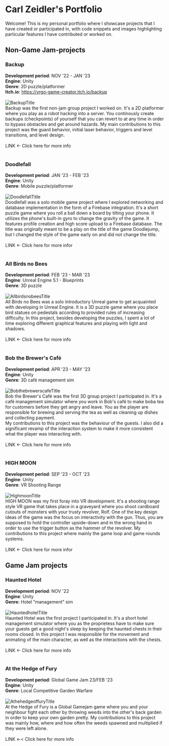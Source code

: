 # Carl Zeidler's Portfolio

Welcome! This is my personal portfolio where I showcase projects that I have created or participated in, with code snippets and images highlighting particular features I have contributed or worked on.
## Non-Game Jam-projects
### Backup
**Development period**: NOV '22 - JAN '23<br>
**Engine**: Unity<br>
**Genre**: 2D puzzle/platformer<br>
**Itch.io**: https://yrgo-game-creator.itch.io/backup<br>
<br>
![BackupTitle](https://github.com/CarlZeidler/Portfolio/assets/113012261/7b7a4024-fe88-46de-8ca7-6ab1a6adc267)
<br>
Backup was the first non-jam group project I worked on. It's a 2D platformer where you play as a robot hacking into a server. You continously create backups (checkpoints) of yourself that you can revert to at any time in order to bypass obstacles and get around hazards.
My main contributions to this project was the guard behavior, initial laser behavior, triggers and level transitions, and level design.<br>
<br>
LINK <- Click here for more info<br>
<br>
### Doodlefall
**Development period**: JAN '23 - FEB '23<br>
**Engine**: Unity<br>
**Genre**: Mobile puzzle/platformer<br>
<br>
![DoodlefallTitle](https://github.com/CarlZeidler/Portfolio/assets/113012261/4af724c0-9843-4c77-811e-89af48f2f509)
<br>
Doodlefall was a solo mobile game project where I explored networking and database implementation in the form of a Firebase integration. It's a short puzzle game where you roll a ball down a board by tilting your phone. It utilizes the phone's built-in gyro to change the gravity of the game. It features profile creation and high score upload to a Firebase database. The title was originally meant to be a play on the title of the game Doodlejump, but I changed the style of the game early on and did not change the title.<br>
<br>
LINK <- Click here for more infor<br>
<br>
### All Birds no Bees
**Development period**: FEB '23 - MAR '23<br>
**Engine**: Unreal Engine 5.1 - Blueprints<br>
**Genre**: 3D puzzle<br>
<br>
![AllbirdsnobeesTitle](https://github.com/CarlZeidler/Portfolio/assets/113012261/31c368d9-2d29-4374-a298-7fd2de5d2ebd)
<br>
All Birds no Bees was a solo introductory Unreal game to get acquainted with developing in Unreal Engine. It is a 3D puzzle game where you place bird statues on pedestals according to provided rules of increasing difficulty. In this project, besides developing the puzzles, I spent a lot of time exploring different graphical features and playing with light and shadows.<br>
<br>
LINK <- Click here for more info<br>
<br>
### Bob the Brewer's Café
**Development period**: APR '23 - MAY '23<br>
**Engine**: Unity<br>
**Genre**: 3D café management sim<br>
<br>
![BobthebrewerscafeTItle](https://github.com/CarlZeidler/Portfolio/assets/113012261/60905c6d-1552-4ba4-b71a-19fec719c42a)
<br>
Bob the Brewer's Café was the first 3D group project I participated in. It's a café management simulator where you work in Bob's café to make boba tea for customers before they get angry and leave. You as the player are responsible for brewing and serving the tea as well as cleaning up dishes and collecting payment.<br>
My contributions to this project was the behaviour of the guests. I also did a significant revamp of the interaction system to make it more consistent what the player was interacting with.<br>
<br>
LINK <- Click here for more info<br>
<br>
### HIGH MOON
**Development period**: SEP '23 - OCT '23<br>
**Engine**: Unity<br>
**Genre**: VR Shooting Range<br>
<br>
![HighmoonTitle](https://github.com/CarlZeidler/Portfolio/assets/113012261/c22379a4-ee37-4856-b412-df839d77f55f)
<br>
HIGH MOON was my first foray into VR development. It's a shooting range style VR game that takes place in a graveyard where you shoot cardboard cutouts of monsters with your trusty revolver, Rolf. One of the key design ideas of the game was the focus on interactivity with the gun. Thus, you are supposed to hold the controller upside-down and in the wrong hand in order to use the trigger button as the hammer of the revolver. My contributions to this project where mainly the game loop and game rounds systems.<br>
<br>
LINK <- Click here for more infor<br>
## Game Jam projects
### Haunted Hotel
**Development period**: NOV '22<br>
**Engine**: Unity<br>
**Genre**: Hotel "management" sim<br>
<br>
<c>![HauntedhotelTitle](https://github.com/CarlZeidler/Portfolio/assets/113012261/7f20476f-bb4f-46cf-bdac-d355af4cc7f9)</c>
<br>
Haunted Hotel was the first project I participated in. It's a short hotel management simulator where you as the proprietess have to make sure your guests get a good night's sleep by keeping the haunted chests in their rooms closed. In this project I was responsible for the movement and animating of the main character, as well as the interactions with the chests.<br>
<br>
LINK <- Click here for more info<br>
<br>
### At the Hedge of Fury
**Development period**: Global Game Jam 23/FEB '23<br>
**Engine**: Unity<br>
**Genre**: Local Competitive Garden Warfare<br>
<br>
<c>![AthehedgeoffuryTitle](https://github.com/CarlZeidler/Portfolio/assets/113012261/5d11f82f-f465-45a6-b503-81bcd1dd597b)</c>
<br>
At the Hedge of Fury is a Global Gamejam game where you and your neighbour fight each other by throwing weeds into the other's back garden in order to keep your own garden pretty. My contributions to this project was mainly how, where and how often the weeds spawned and multiplied if they were left alone.<br>
<br>
LINK <-< Click here for more info<br>
